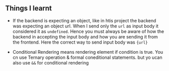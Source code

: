 ## Things I learnt 
- If the  backend is expecting an object, like in htis project the backend was expecting an object url. When I send only the ``` url ``` as input body it considered it as ``` undefined ```. Hence you must always be aware of how the backend in accepting the input body and how you are sending it from the frontend. Here the correct way to send input body was ``` {url} ``` 

- Conditional Rendering means rendering element if condition is true. You cn use Ternary operation & formal coneditional statements. but yo ucan also use ``` && ``` for conditional rendering 